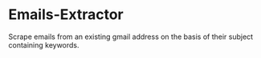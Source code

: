 # Emails-Extractor
Scrape emails from an existing gmail address on the basis of their subject containing keywords.
